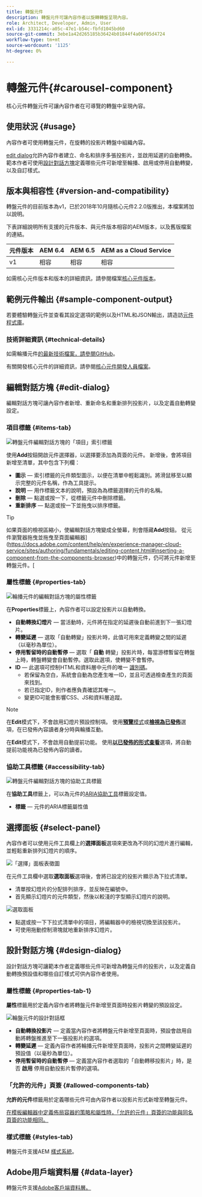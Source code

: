 ```yaml
---
title: 轉盤元件
description: 轉盤元件可讓內容作者以旋轉轉盤呈現內容。
role: Architect, Developer, Admin, User
exl-id: 3331214c-a05c-47e1-b54c-fbfd1045bd60
source-git-commit: 3ebe1a42d265185b36424b01844f4a00f05d4724
workflow-type: tm+mt
source-wordcount: '1125'
ht-degree: 0%

---
```


# 轉盤元件{#carousel-component}

核心元件轉盤元件可讓內容作者在可導覽的轉盤中呈現內容。

## 使用狀況 {#usage}

內容作者可使用轉盤元件，在旋轉的投影片轉盤中組織內容。

[edit dialog](#edit-dialog)允許內容作者建立、命名和排序多張投影片，並啟用延遲的自動轉換。 範本作者可使用[設計對話方塊](#design-dialog)定義哪些元件可新增至輪播、啟用或停用自動轉變，以及自訂樣式。

## 版本與相容性 {#version-and-compatibility}

轉盤元件的目前版本為v1，已於2018年10月隨核心元件2.2.0版推出，本檔案將加以說明。

下表詳細說明所有支援的元件版本、與元件版本相容的AEM版本，以及舊版檔案的連結。

| 元件版本 | AEM 6.4 | AEM 6.5 | AEM as a Cloud Service  |
|--- |--- |--- |---|
| v1 | 相容 | 相容 | 相容 |

如需核心元件版本和版本的詳細資訊，請參閱檔案[核心元件版本](/help/versions.md)。

## 範例元件輸出 {#sample-component-output}

若要體驗轉盤元件並查看其設定選項的範例以及HTML和JSON輸出，請造訪[元件程式庫](https://adobe.com/go/aem_cmp_library_carousel)。

### 技術詳細資訊 {#technical-details}

如需輪播元件[的最新技術檔案，請參閱GitHub](https://adobe.com/go/aem_cmp_tech_carousel_v1)。

有關開發核心元件的詳細資訊，請參閱[核心元件開發人員檔案](/help/developing/overview.md)。

## 編輯對話方塊 {#edit-dialog}

編輯對話方塊可讓內容作者新增、重新命名和重新排列投影片，以及定義自動轉變設定。

### 項目標籤 {#items-tab}

![轉盤元件編輯對話方塊的「項目」索引標籤](/help/assets/carousel-edit-items.png)

使用&#x200B;**Add**&#x200B;按鈕開啟元件選擇器，以選擇要添加為頁簽的元件。 新增後，會將項目新增至清單，其中包含下列欄：

* **圖示**  — 索引標籤的元件類型圖示，以便在清單中輕鬆識別。將滑鼠移至以顯示完整的元件名稱，作為工具提示。
* **說明**  — 用作標籤文本的說明，預設為為標籤選擇的元件的名稱。
* **刪除**  — 點選或按一下，從標籤元件中刪除標籤。
* **重新排序**  — 點選或按一下並拖曳以排序標籤。

>[!TIP]
>
>如果頁面的檢視區縮小，使編輯對話方塊變成全螢幕，則會隱藏&#x200B;**Add**&#x200B;按鈕。 從元件瀏覽器拖曳並拖曳至頁面編輯器](https://docs.adobe.com/content/help/en/experience-manager-cloud-service/sites/authoring/fundamentals/editing-content.html#inserting-a-component-from-the-components-browser)中的轉盤元件，仍可將元件新增至轉盤元件。[

### 屬性標籤 {#properties-tab}

![輪播元件的編輯對話方塊的屬性標籤](/help/assets/carousel-edit-properties.png)

在&#x200B;**Properties**&#x200B;標籤上，內容作者可以設定投影片以自動轉換。

* **自動轉換幻燈片**  — 當活動時，元件將在指定的延遲後自動前進到下一張幻燈片。
* **轉變延遲**  — 選取「自動轉變」投影片時，此值可用來定義轉變之間的延遲（以毫秒為單位）。
* **停用暫留時的自動暫停**  — 選取「 **自動** 轉變」投影片時，每當游標暫留在轉盤上時，轉盤轉變會自動暫停。選取此選項，使轉變不會暫停。
* **ID**  — 此選項可控制HTML和資料層中元件的唯一 [識別碼](/help/developing/data-layer/overview.md)。
   * 若保留為空白，系統會自動為您產生唯一ID，並且可透過檢查產生的頁面來找到。
   * 若已指定ID，則作者應負責確認其唯一。
   * 變更ID可能會影響CSS、JS和資料層追蹤。

>[!NOTE]
>
>在&#x200B;**Edit**&#x200B;模式下，不會啟用幻燈片預設控制項。 使用&#x200B;[**預覽**&#x200B;模式](https://docs.adobe.com/content/help/en/experience-manager-cloud-service/sites/authoring/fundamentals/editing-content.html#preview-mode)或&#x200B;**[檢視為已發佈](https://docs.adobe.com/content/help/en/experience-manager-cloud-service/sites/authoring/fundamentals/editing-content.html#view-as-published)**&#x200B;選項，在已發佈內容讀者身分時與輪播互動。
>
>在&#x200B;**Edit**&#x200B;模式下，不會啟用自動提前功能。 使用&#x200B;**[以已發佈的形式查看](https://docs.adobe.com/content/help/en/experience-manager-cloud-service/sites/authoring/fundamentals/editing-content.html#view-as-published)**&#x200B;選項，將自動提前功能視為已發佈內容的讀者。

### 協助工具標籤 {#accessibility-tab}

![轉盤元件編輯對話方塊的協助工具標籤](/help/assets/carousel-edit-accessibility.png)

在&#x200B;**協助工具**&#x200B;標籤上，可以為元件的[ARIA協助工具](https://www.w3.org/WAI/standards-guidelines/aria/)標籤設定值。

* **標籤**  — 元件的ARIA標籤屬性值

## 選擇面板 {#select-panel}

內容作者可以使用元件工具欄上的&#x200B;**選擇面板**&#x200B;選項來更改為不同的幻燈片進行編輯，並輕鬆重新排列幻燈片的順序。

![「選擇」面板表徵圖](/help/assets/select-panel-icon.png)

在元件工具欄中選取&#x200B;**選取面板**&#x200B;選項後，會將已設定的投影片顯示為下拉式清單。

* 清單按幻燈片的分配排列排序，並反映在編號中。
* 首先顯示幻燈片的元件類型，然後以較淺的字型顯示幻燈片的說明。

![選取面板](/help/assets/select-panel-popover.png)

* 點選或按一下下拉式清單中的項目，將編輯器中的檢視切換至該投影片。
* 可使用拖動控制滑塊就地重新排序幻燈片。

## 設計對話方塊 {#design-dialog}

設計對話方塊可讓範本作者定義哪些元件可新增為轉盤元件的投影片，以及定義自動轉換預設值和哪些自訂樣式可供內容作者使用。

### 屬性標籤 {#properties-tab-1}

**屬性**&#x200B;標籤用於定義內容作者將轉盤元件新增至頁面時投影片轉變的預設設定。

![輪盤元件的設計對話框](/help/assets/carousel-design.png)

* **自動轉換投影片**  — 定義當內容作者將轉盤元件新增至頁面時，預設會啟用自動將轉盤推進至下一張投影片的選項。
* **轉變延遲**  — 定義內容作者將輪播元件新增至頁面時，投影片之間轉變延遲的預設值（以毫秒為單位）。
* **停用暫留時的自動暫停**  — 定義當內容作者選取的「自動轉移投影片」時，是否 **啟用** 停用自動投影片暫停的選項。

### 「允許的元件」頁簽 {#allowed-components-tab}

**允許的元件**&#x200B;標籤用於定義哪些元件可由內容作者以投影片形式新增至轉盤元件。

[在模板編輯器中定義佈局容器的策略和屬性時，「允許的元件」頁簽的功能與同名頁簽的功能相同。](https://docs.adobe.com/content/help/en/experience-manager-cloud-service/sites/authoring/features/templates.html)

### 樣式標籤 {#styles-tab}

轉盤元件支援AEM [樣式系統](/help/get-started/authoring.md#component-styling)。

## Adobe用戶端資料層 {#data-layer}

轉盤元件支援[Adobe客戶端資料層。](/help/developing/data-layer/overview.md)

